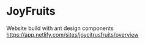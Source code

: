 # JoyFruits
Website build with ant design components
https://app.netlify.com/sites/joycitrusfruits/overview
